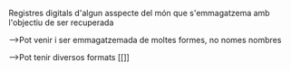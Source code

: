 Registres digitals d'algun asspecte del món que s'emmagatzema amb l'objectiu de ser recuperada

-->Pot venir i ser emmagatzemada de moltes formes, no nomes nombres


-->Pot tenir diversos formats [[]]